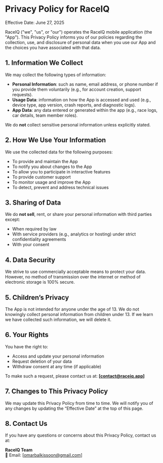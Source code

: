 # Privacy Policy for RaceIQ

Effective Date: June 27, 2025

RaceIQ ("we", "us", or "our") operates the RaceIQ mobile application (the "App"). This Privacy Policy informs you of our policies regarding the collection, use, and disclosure of personal data when you use our App and the choices you have associated with that data.

## 1. Information We Collect

We may collect the following types of information:

- **Personal Information**: such as name, email address, or phone number if you provide them voluntarily (e.g., for account creation, support requests).
- **Usage Data**: information on how the App is accessed and used (e.g., device type, app version, crash reports, and diagnostic logs).
- **App Data**: any data entered or generated within the app (e.g., race logs, car details, team member roles).

We do **not** collect sensitive personal information unless explicitly stated.

## 2. How We Use Your Information

We use the collected data for the following purposes:

- To provide and maintain the App
- To notify you about changes to the App
- To allow you to participate in interactive features
- To provide customer support
- To monitor usage and improve the App
- To detect, prevent and address technical issues

## 3. Sharing of Data

We do **not sell**, rent, or share your personal information with third parties except:

- When required by law
- With service providers (e.g., analytics or hosting) under strict confidentiality agreements
- With your consent

## 4. Data Security

We strive to use commercially acceptable means to protect your data. However, no method of transmission over the internet or method of electronic storage is 100% secure.

## 5. Children’s Privacy

The App is not intended for anyone under the age of 13. We do not knowingly collect personal information from children under 13. If we learn we have collected such information, we will delete it.

## 6. Your Rights

You have the right to:

- Access and update your personal information
- Request deletion of your data
- Withdraw consent at any time (if applicable)

To make such a request, please contact us at: **[contact@raceiq.app]**

## 7. Changes to This Privacy Policy

We may update this Privacy Policy from time to time. We will notify you of any changes by updating the “Effective Date” at the top of this page.

## 8. Contact Us

If you have any questions or concerns about this Privacy Policy, contact us at:

**RaceIQ Team**  
📧 Email: [omarbalkissoon@gmail.com]  


